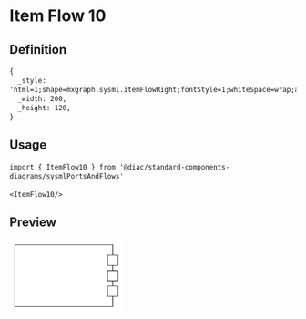 # Item Flow 10

## Definition

```
{
  _style: 'html=1;shape=mxgraph.sysml.itemFlowRight;fontStyle=1;whiteSpace=wrap;align=center;',
  _width: 200,
  _height: 120,
}
```

## Usage

```
import { ItemFlow10 } from '@diac/standard-components-diagrams/sysmlPortsAndFlows'

<ItemFlow10/>
```

## Preview

<img src="./item-flow-10.png" width="200"/>
